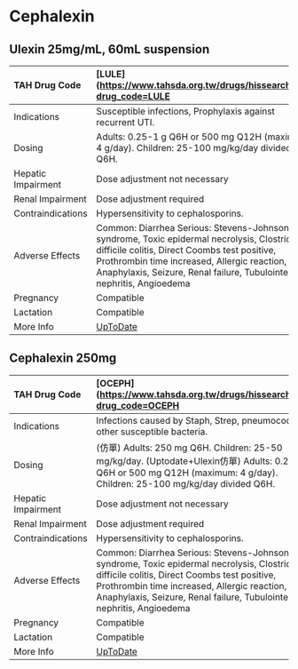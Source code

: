# Cephalexin

## Ulexin 25mg/mL, 60mL suspension

| TAH Drug Code      | [LULE](https://www.tahsda.org.tw/drugs/hissearch.php?drug_code=LULE                                                                                                                                                                                                      |
|:-------------------|:-------------------------------------------------------------------------------------------------------------------------------------------------------------------------------------------------------------------------------------------------------------------------|
| Indications        | Susceptible infections, Prophylaxis against recurrent UTI.                                                                                                                                                                                                               |
| Dosing             | Adults: 0.25-1 g Q6H or 500 mg Q12H (maximum: 4 g/day). Children: 25-100 mg/kg/day divided Q6H.                                                                                                                                                                          |
| Hepatic Impairment | Dose adjustment not necessary                                                                                                                                                                                                                                            |
| Renal Impairment   | Dose adjustment required                                                                                                                                                                                                                                                 |
| Contraindications  | Hypersensitivity to cephalosporins.                                                                                                                                                                                                                                      |
| Adverse Effects    | Common: Diarrhea Serious: Stevens-Johnson syndrome, Toxic epidermal necrolysis, Clostridium difficile colitis, Direct Coombs test positive, Prothrombin time increased, Allergic reaction, Anaphylaxis, Seizure, Renal failure, Tubulointerstitial nephritis, Angioedema |
| Pregnancy          | Compatible                                                                                                                                                                                                                                                               |
| Lactation          | Compatible                                                                                                                                                                                                                                                               |
| More Info          | [UpToDate](https://www.uptodate.com/contents/cephalexin-drug-information)                                                                                                                                                                                                |

## Cephalexin 250mg

| TAH Drug Code      | [OCEPH](https://www.tahsda.org.tw/drugs/hissearch.php?drug_code=OCEPH                                                                                                                                                                                                    |
|:-------------------|:-------------------------------------------------------------------------------------------------------------------------------------------------------------------------------------------------------------------------------------------------------------------------|
| Indications        | Infections caused by Staph, Strep, pneumococci & other susceptible bacteria.                                                                                                                                                                                             |
| Dosing             | (仿單) Adults: 250 mg Q6H. Children: 25-50 mg/kg/day. (Uptodate+Ulexin仿單) Adults: 0.25-1 g Q6H or 500 mg Q12H (maximum: 4 g/day). Children: 25-100 mg/kg/day divided Q6H.                                                                                              |
| Hepatic Impairment | Dose adjustment not necessary                                                                                                                                                                                                                                            |
| Renal Impairment   | Dose adjustment required                                                                                                                                                                                                                                                 |
| Contraindications  | Hypersensitivity to cephalosporins.                                                                                                                                                                                                                                      |
| Adverse Effects    | Common: Diarrhea Serious: Stevens-Johnson syndrome, Toxic epidermal necrolysis, Clostridium difficile colitis, Direct Coombs test positive, Prothrombin time increased, Allergic reaction, Anaphylaxis, Seizure, Renal failure, Tubulointerstitial nephritis, Angioedema |
| Pregnancy          | Compatible                                                                                                                                                                                                                                                               |
| Lactation          | Compatible                                                                                                                                                                                                                                                               |
| More Info          | [UpToDate](https://www.uptodate.com/contents/cephalexin-drug-information)                                                                                                                                                                                                |

